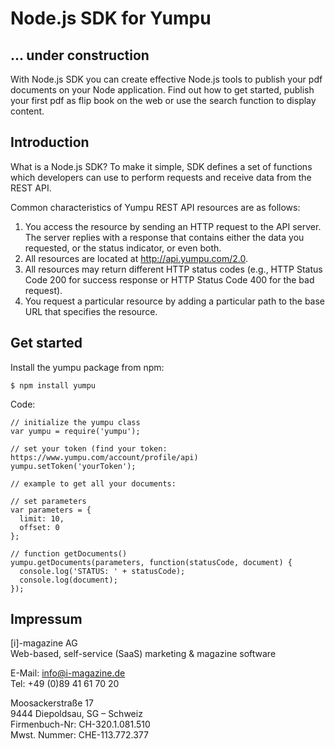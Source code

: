 # Node.js SDK for Yumpu

## ... under construction

With Node.js SDK you can create effective Node.js tools to publish your pdf documents on your Node application. Find out how to get started, publish your first pdf as flip book on the web or use the search function to display content.

## Introduction

What is a Node.js SDK? To make it simple, SDK defines a set of functions which developers can use to perform requests and receive data from the REST API.

Common characteristics of Yumpu REST API resources are as follows:

1. You access the resource by sending an HTTP request to the API server. The server replies with a response that contains either the data you requested, or the status indicator, or even both.
2. All resources are located at http://api.yumpu.com/2.0.
3. All resources may return different HTTP status codes (e.g., HTTP Status Code 200 for success response or HTTP Status Code 400 for the bad request).
4. You request a particular resource by adding a particular path to the base URL that specifies the resource.

## Get started

Install the yumpu package from npm:
```
$ npm install yumpu
```

Code:
```
// initialize the yumpu class
var yumpu = require('yumpu');

// set your token (find your token: https://www.yumpu.com/account/profile/api)
yumpu.setToken('yourToken');

// example to get all your documents:

// set parameters
var parameters = {
  limit: 10,
  offset: 0
};

// function getDocuments()
yumpu.getDocuments(parameters, function(statusCode, document) {
  console.log('STATUS: ' + statusCode);
  console.log(document);
});
```

## Impressum

[i]-magazine AG<br>
Web-based, self-service (SaaS) marketing & magazine software

E-Mail: info@i-magazine.de<br>
Tel: +49 (0)89 41 61 70 20

Moosackerstraße 17<br>
9444 Diepoldsau, SG – Schweiz<br>
Firmenbuch-Nr: CH-320.1.081.510<br>
Mwst. Nummer: CHE-113.772.377
